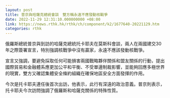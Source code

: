 ```yaml
---
layout: post
title: 普京與哈薩克總統會談　雙方稱永遠不應發動核戰爭
date: 2022-11-29 12:31:10.000000000 +08:00
link: https://news.rthk.hk/rthk/ch/component/k2/1677640-20221129.htm
categories: rthk
---
```


俄羅斯總統普京與到訪的哈薩克總統托卡耶夫在莫斯科會談，兩人在兩國建交30年之際簽署宣言，特別強調核戰爭中沒有贏家，永遠不應該發動核戰爭。

宣言又強調，要避免採取任何可能損害兩國戰略夥伴關係和盟友關係的行動，提出國際貿易和金融體系應更加公平和平衡、不受單邊制裁影響，並能夠回應多極世界的現實，雙方又確認集體安全條約組織在確保地區安全方面發揮的作用。

今次是托卡耶夫連任後首次出訪，他表示，此行有深遠的政治意義。普京則表示，托卡耶夫今次訪問強調了俄羅斯和哈薩克關係的特殊性質。
